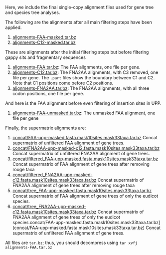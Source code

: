 Here, we include the final single-copy alignment files used for gene tree and species tree analyses. 

The following are the alignments after all main filtering steps have been applied. 

1. [alignments-FAA-masked.tar.bz](alignments-FAA-masked.tar.bz) 
2. [alignments-C12-masked.tar.bz](alignments-C12-masked.tar.bz)

These are alignments after the initial filtering steps but before filtering gappy sits and fragmentary sequences

1. [alignments-FAA.tar.bz](alignments-FAA.tar.bz): The FAA alignments, one file per gene. 
2. [alignments-C12.tar.bz](alignments-C12.tar.bz): The FNA2AA alignments, with C3 removed, one file per gene. The `.part` files show the boundary between C1 and C2. Note that C1 positions come before C2 positions. 
3. [alignments-FNA2AA.tar.bz](alignments-FNA2AA.tar.bz): The FNA2AA alignments, with all three codon positions, one file per gene.

And here is the FAA alignment before even filtering of insertion sites in UPP. 

1. [alignments-FAA-unmasked.tar.bz](alignments-FAA-unmasked.tar.bz): The unmasked FAA alignment, one file per gene        

Finally, the supermatrix alignments are:

1. [concat/FAA-upp-masked.fasta.mask10sites.mask33taxa.tar.bz](concat/FAA-upp-masked.fasta.mask10sites.mask33taxa.tar.bz) Concat supermatrix of unfiltered FAA alignment of gene trees.
2. [concat/FNA2AA-upp-masked-c12.fasta.mask10sites.mask33taxa.tar.bz](concat/FNA2AA-upp-masked-c12.fasta.mask10sites.mask33taxa.tar.bz) Concat supermatrix of unfiltered FNA2AA alignment of gene trees.
3. [concat/filtered_FAA-upp-masked.fasta.mask10sites.mask33taxa.tar.bz](concat/filtered_FAA-upp-masked.fasta.mask10sites.mask33taxa.tar.bz) Concat supermatrix of FAA alignment of gene trees after removing rouge taxa
4. [concat/filtered_FNA2AA-upp-masked-c12.fasta.mask10sites.mask33taxa.tar.bz](concat/filtered_FNA2AA-upp-masked-c12.fasta.mask10sites.mask33taxa.tar.bz) Concat supermatrix of FNA2AA alignment of gene trees after removing rouge taxa
5. [concat/tree_FAA-upp-masked.fasta.mask10sites.mask33taxa.tar.bz](concat/tree_FAA-upp-masked.fasta.mask10sites.mask33taxa.tar.bz) Concat supermatrix of FAA alignment of gene trees of only the eudicot species.
6. [concat/tree_FNA2AA-upp-masked-c12.fasta.mask10sites.mask33taxa.tar.bz](concat/tree_FNA2AA-upp-masked-c12.fasta.mask10sites.mask33taxa.tar.bz) Concat supermatrix of FNA2AA alignment of gene trees of only the eudicot species.concat/FAA-upp-masked.fasta.mask10sites.mask33taxa.tar.bz](concat/FAA-upp-masked.fasta.mask10sites.mask33taxa.tar.bz) Concat supermatrix of unfiltered FAA alignment of gene trees.

All files are `tar.bz`; thus, you should decompress using `tar xvfj alignments-FAA.tar.bz`

